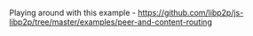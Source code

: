 Playing around with this example - https://github.com/libp2p/js-libp2p/tree/master/examples/peer-and-content-routing
